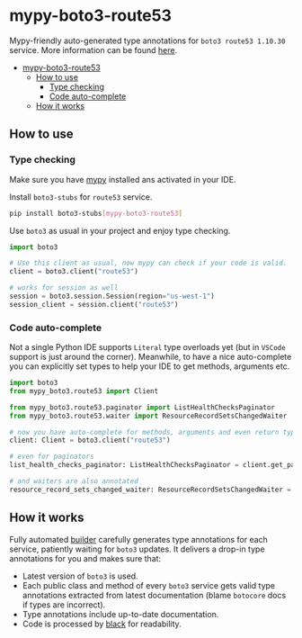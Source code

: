 # mypy-boto3-route53

Mypy-friendly auto-generated type annotations for `boto3 route53 1.10.30` service.
More information can be found [here](https://github.com/vemel/mypy_boto3).

- [mypy-boto3-route53](#mypy-boto3-route53)
  - [How to use](#how-to-use)
    - [Type checking](#type-checking)
    - [Code auto-complete](#code-auto-complete)
  - [How it works](#how-it-works)

## How to use

### Type checking

Make sure you have [mypy](https://github.com/python/mypy) installed ans activated in your IDE.

Install `boto3-stubs` for `route53` service.

```bash
pip install boto3-stubs[mypy-boto3-route53]
```

Use `boto3` as usual in your project and enjoy type checking.

```python
import boto3

# Use this client as usual, now mypy can check if your code is valid.
client = boto3.client("route53")

# works for session as well
session = boto3.session.Session(region="us-west-1")
session_client = session.client("route53")

```

### Code auto-complete

Not a single Python IDE supports `Literal` type overloads yet (but in `VSCode` support is just around the corner).
Meanwhile, to have a nice auto-complete you can explicitly set types to help your IDE to get methods, arguments etc.

```python
import boto3
from mypy_boto3.route53 import Client

from mypy_boto3.route53.paginator import ListHealthChecksPaginator
from mypy_boto3.route53.waiter import ResourceRecordSetsChangedWaiter

# now you have auto-complete for methods, arguments and even return types
client: Client = boto3.client("route53")

# even for paginators
list_health_checks_paginator: ListHealthChecksPaginator = client.get_paginator("list_health_checks")

# and waiters are also annotated
resource_record_sets_changed_waiter: ResourceRecordSetsChangedWaiter = client.get_waiter("resource_record_sets_changed")
```

## How it works

Fully automated [builder](https://github.com/vemel/mypy_boto3) carefully generates
type annotations for each service, patiently waiting for `boto3` updates. It delivers
a drop-in type annotations for you and makes sure that:

- Latest version of `boto3` is used.
- Each public class and method of every `boto3` service gets valid type annotations
  extracted from latest documentation (blame `botocore` docs if types are incorrect).
- Type annotations include up-to-date documentation.
- Code is processed by [black](https://github.com/psf/black) for readability.